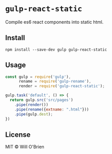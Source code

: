 
`gulp-react-static`
===============

Compile es6 react components into static html.

## Install

```
npm install --save-dev gulp gulp-react-static
```

## Usage

```javascript
const gulp = require('gulp'),
      rename = require('gulp-rename'),
      render = require('gulp-react-static');

gulp.task('default', () => {
  return gulp.src('src/pages')
    .pipe(render())
    .pipe(rename({extname: ".html"}))
    .pipe(gulp.dest);
})
```

## License

MIT &copy; Will O'Brien
